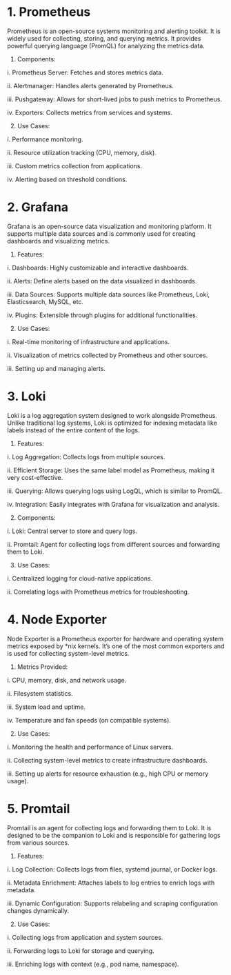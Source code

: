 # 1. Prometheus

Prometheus is an open-source systems monitoring and alerting toolkit. It is widely used for collecting, storing, and querying metrics. It provides powerful querying language (PromQL) for analyzing the metrics data.

1. Components:

i. Prometheus Server: Fetches and stores metrics data.

ii. Alertmanager: Handles alerts generated by Prometheus.

iii. Pushgateway: Allows for short-lived jobs to push metrics to Prometheus.

iv. Exporters: Collects metrics from services and systems.

2. Use Cases:

i. Performance monitoring.

ii. Resource utilization tracking (CPU, memory, disk).

iii. Custom metrics collection from applications.

iv. Alerting based on threshold conditions.


# 2. Grafana
   Grafana is an open-source data visualization and monitoring platform. It supports multiple data sources and is commonly used for creating dashboards and visualizing metrics.

1. Features:

i. Dashboards: Highly customizable and interactive dashboards.

ii. Alerts: Define alerts based on the data visualized in dashboards.

iii. Data Sources: Supports multiple data sources like Prometheus, Loki, Elasticsearch, MySQL, etc.

iv. Plugins: Extensible through plugins for additional functionalities.

2. Use Cases:

i. Real-time monitoring of infrastructure and applications.

ii. Visualization of metrics collected by Prometheus and other sources.

iii. Setting up and managing alerts.

# 3. Loki
   Loki is a log aggregation system designed to work alongside Prometheus. Unlike traditional log systems, Loki is optimized for indexing metadata like labels instead of the entire content of the logs.

1. Features:

i. Log Aggregation: Collects logs from multiple sources.

ii. Efficient Storage: Uses the same label model as Prometheus, making it very cost-effective.

iii. Querying: Allows querying logs using LogQL, which is similar to PromQL.

iv. Integration: Easily integrates with Grafana for visualization and analysis.

2. Components:

i. Loki: Central server to store and query logs.

ii. Promtail: Agent for collecting logs from different sources and forwarding them to Loki.

3. Use Cases:

i. Centralized logging for cloud-native applications.

ii. Correlating logs with Prometheus metrics for troubleshooting.

# 4. Node Exporter
   Node Exporter is a Prometheus exporter for hardware and operating system metrics exposed by *nix kernels. It’s one of the most common exporters and is used for collecting system-level metrics.

1. Metrics Provided:

i. CPU, memory, disk, and network usage.

ii. Filesystem statistics.

iii. System load and uptime.

iv. Temperature and fan speeds (on compatible systems).

2. Use Cases:

i. Monitoring the health and performance of Linux servers.

ii. Collecting system-level metrics to create infrastructure dashboards.

iii. Setting up alerts for resource exhaustion (e.g., high CPU or memory usage).

# 5. Promtail
   Promtail is an agent for collecting logs and forwarding them to Loki. It is designed to be the companion to Loki and is responsible for gathering logs from various sources.

1. Features:

i. Log Collection: Collects logs from files, systemd journal, or Docker logs.

ii. Metadata Enrichment: Attaches labels to log entries to enrich logs with metadata.

iii. Dynamic Configuration: Supports relabeling and scraping configuration changes dynamically.

2. Use Cases:

i. Collecting logs from application and system sources.

ii. Forwarding logs to Loki for storage and querying.

iii. Enriching logs with context (e.g., pod name, namespace).


